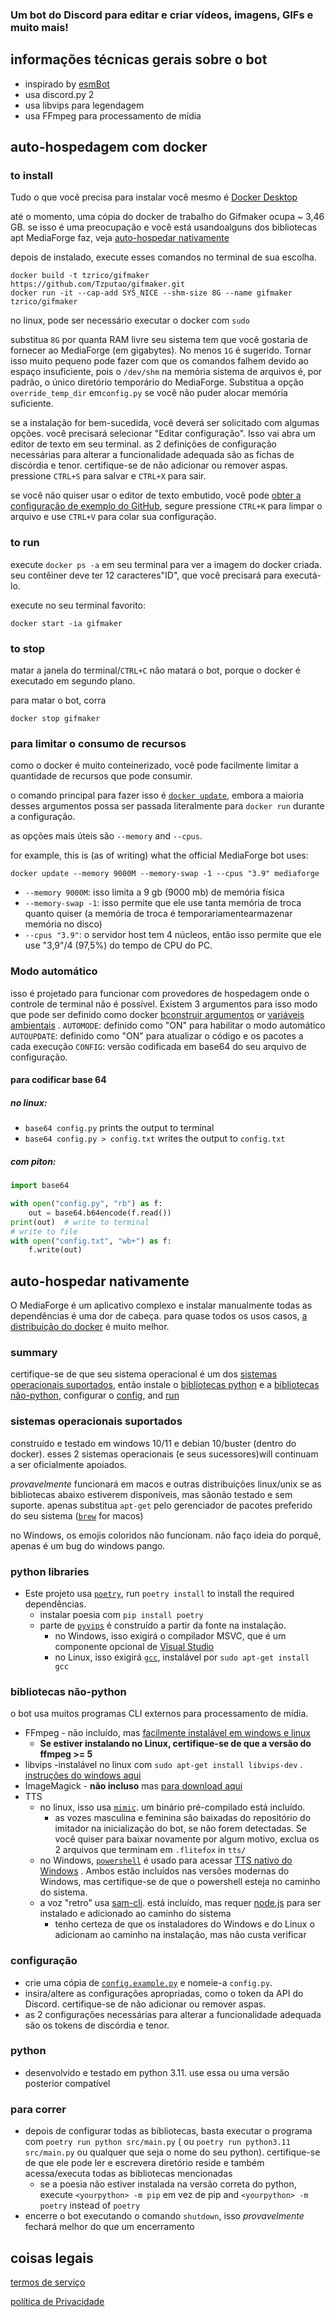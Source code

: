 ### Um bot do Discord para editar e criar vídeos, imagens, GIFs e muito mais!

## informações técnicas gerais sobre o bot

- inspirado by [esmBot](https://github.com/esmBot/esmBot)
- usa discord.py 2
- usa libvips para legendagem
- usa FFmpeg para processamento de mídia

## auto-hospedagem com docker

### to install

Tudo o que você precisa para instalar você mesmo é [Docker Desktop](https://docs.docker.com/get-docker/)

até o momento, uma cópia do docker de trabalho do Gifmaker ocupa ~ 3,46 GB. se isso é uma preocupação e você está usandoalguns dos
bibliotecas apt MediaForge faz, veja [auto-hospedar nativamente](#to-self-host-natively)

depois de instalado, execute esses comandos no terminal de sua escolha.

```shell
docker build -t tzrico/gifmaker https://github.com/Tzputao/gifmaker.git
docker run -it --cap-add SYS_NICE --shm-size 8G --name gifmaker tzrico/gifmaker
```

no linux, pode ser necessário executar o docker com `sudo`

substitua `8G` por quanta RAM livre seu sistema tem que você gostaria de fornecer ao MediaForge (em gigabytes). No menos `1G`
é sugerido. Tornar isso muito pequeno pode fazer com que os comandos falhem devido ao espaço insuficiente, pois o `/dev/shm` na memória
sistema de arquivos é, por padrão, o único diretório temporário do MediaForge. Substitua a opção `override_temp_dir` em`config.py`
se você não puder alocar memória suficiente.

se a instalação for bem-sucedida, você deverá ser solicitado com algumas opções. você precisará selecionar "Editar configuração". Isso vai
abra um editor de texto em seu terminal. as 2 definições de configuração necessárias para alterar a funcionalidade adequada são as
fichas de discórdia e tenor. certifique-se de não adicionar ou remover aspas. pressione `CTRL+S` para salvar e `CTRL+X` para sair.

se você não quiser usar o editor de texto embutido, você pode [obter a configuração de exemplo do GitHub](config.example.py), segure
pressione `CTRL+K` para limpar o arquivo e use `CTRL+V` para colar sua configuração.

### to run

execute `docker ps -a` em seu terminal para ver a imagem do docker criada. seu contêiner deve ter 12 caracteres"ID",
que você precisará para executá-lo.

execute no seu terminal favorito:

```shell
docker start -ia gifmaker
```

### to stop

matar a janela do terminal/`CTRL+C` não matará o bot, porque o docker é executado em segundo plano.

para matar o bot, corra

```shell
docker stop gifmaker
```

### para limitar o consumo de recursos

como o docker é muito conteinerizado, você pode facilmente limitar a quantidade de recursos que pode consumir.

o comando principal para fazer isso é [`docker update`](https://docs.docker.com/engine/reference/commandline/update/#usage),
embora a maioria desses argumentos possa ser passada literalmente para `docker run` durante a configuração.

as opções mais úteis são `--memory` and `--cpus`.

for example, this is (as of writing) what the official MediaForge bot uses:

```shell
docker update --memory 9000M --memory-swap -1 --cpus "3.9" mediaforge
```

- `--memory 9000M`: isso limita a 9 gb (9000 mb) de memória física
- `--memory-swap -1`: isso permite que ele use tanta memória de troca quanto quiser (a memória de troca é temporariamentearmazenar memória
  no disco)
- `--cpus "3.9"`: o servidor host tem 4 núcleos, então isso permite que ele use "3,9"/4 (97,5%) do tempo de CPU do PC.

### Modo automático

isso é projetado para funcionar com provedores de hospedagem onde o controle de terminal não é possível. Existem 3 argumentos para isso
modo que pode ser definido como
docker [bconstruir argumentos](https://docs.docker.com/engine/reference/commandline/build/#set-build-time-variables---build-arg)
or [variáveis ​​ambientais](https://docs.docker.com/engine/reference/commandline/run/#set-environment-variables--e---env---env-file)
.
`AUTOMODE`: definido como "ON" para habilitar o modo automático
`AUTOUPDATE`: definido como "ON" para atualizar o código e os pacotes a cada execução
`CONFIG`: versão codificada em base64 do seu arquivo de configuração.

#### para codificar base 64

##### no linux:

- `base64 config.py` prints the output to terminal
- `base64 config.py > config.txt` writes the output to `config.txt`

##### com píton:

```python
import base64

with open("config.py", "rb") as f:
    out = base64.b64encode(f.read())
print(out)  # write to terminal
# write to file
with open("config.txt", "wb+") as f:
    f.write(out)
```

## auto-hospedar nativamente

O MediaForge é um aplicativo complexo e instalar manualmente todas as dependências é uma dor de cabeça. para quase todos os usos
casos, [a distribuição do docker](#self-host-with-docker) é muito melhor.

### summary

certifique-se de que seu sistema operacional é um dos [sistemas operacionais suportados](#supported-oses), então instale o [bibliotecas python](#python-libraries)
e a [bibliotecas não-python](#non-python-libraries), configurar o [config](#config), and [run](#to-run)

### sistemas operacionais suportados

construído e testado em windows 10/11 e debian 10/buster (dentro do docker). esses 2 sistemas operacionais (e seus sucessores)will
continuam a ser oficialmente apoiados.

_provavelmente_ funcionará em macos e outras distribuições linux/unix se as bibliotecas abaixo estiverem disponíveis, mas sãonão testado e
sem suporte. apenas substitua `apt-get` pelo gerenciador de pacotes preferido do seu sistema ([`brew`](https://brew.sh/) for macos)

no Windows, os emojis coloridos não funcionam. não faço ideia do porquê, apenas é um bug do windows pango.

### python libraries

- Este projeto usa [`poetry`](https://python-poetry.org/), run `poetry install` to install the required dependências.
    - instalar poesia com `pip install poetry`
    - parte de [`pyvips`](https://pypi.org/project/pyvips/) é construído a partir da fonte na instalação.
        - no Windows, isso exigirá o compilador MSVC, que é um componente opcional
          de [Visual Studio](https://visualstudio.microsoft.com/downloads/)
        - no Linux, isso exigirá [`gcc`](https://packages.ubuntu.com/bionic/gcc), instalável
          por `sudo apt-get install gcc`

### bibliotecas não-python

o bot usa muitos programas CLI externos para processamento de mídia.

- FFmpeg - não incluído, mas [facilmente instalável em windows e linux](https://ffmpeg.org/download.html)
    - **Se estiver instalando no Linux, certifique-se de que a versão do ffmpeg >= 5**
- libvips -instalável no linux com `sudo apt-get install libvips-dev`
  . [instruções do windows aqui](https://www.libvips.org/install.html#installing-the-windows-binary)
- ImageMagick - **não incluso** mas [para download aqui](https://imagemagick.org/script/download.php)
- TTS
    - no linux, isso usa [`mimic`](https://github.com/MycroftAI/mimic1). um binário pré-compilado está incluído.
        - as vozes masculina e feminina são baixadas do repositório do imitador na inicialização do bot, se não forem detectadas. Se você quiser
          para baixar novamente por algum motivo, exclua os 2 arquivos que terminam em `.flitefox` in `tts/`
    - no Windows, [`powershell`](https://aka.ms/powershell) é usado para
      acessar [TTS nativo do Windows](https://docs.microsoft.com/en-us/uwp/api/windows.media.speechsynthesis.speechsynthesizer)
      . Ambos estão incluídos nas versões modernas do Windows, mas certifique-se de que o powershell esteja no caminho do sistema.
    - a voz "retro" usa [sam-cli](https://github.com/HexCodeFFF/sam-cli). está incluído, mas
      requer [node.js](https://nodejs.org/) para ser instalado e adicionado ao caminho do sistema
        - tenho certeza de que os instaladores do Windows e do Linux o adicionam ao caminho na instalação, mas não custa verificar

### configuração

- crie uma cópia de [`config.example.py`](config.example.py) e nomeie-a `config.py`.
- insira/altere as configurações apropriadas, como o token da API do Discord. certifique-se de não adicionar ou remover aspas.
- as 2 configurações necessárias para alterar a funcionalidade adequada são os tokens de discórdia e tenor.

### python

- desenvolvido e testado em python 3.11. use essa ou uma versão posterior compatível

### para correr

- depois de configurar todas as bibliotecas, basta executar o programa com `poetry run python src/main.py` (
  ou `poetry run python3.11 src/main.py` ou qualquer que seja o nome do seu python). certifique-se de que ele pode ler e escrevera
  diretório
  reside e também acessa/executa todas as bibliotecas mencionadas
    - se a poesia não estiver instalada na versão correta do python, execute `<yourpython> -m pip` em vez de pip
      and `<yourpython> -m poetry` instead of `poetry`
- encerre o bot executando o comando `shutdown`, isso _provavelmente_ fechará melhor do que um encerramento

## coisas legais

[termos de serviço](media/external/terms_of_service.md)

[política de Privacidade](media/external/privacy_policy.md)
